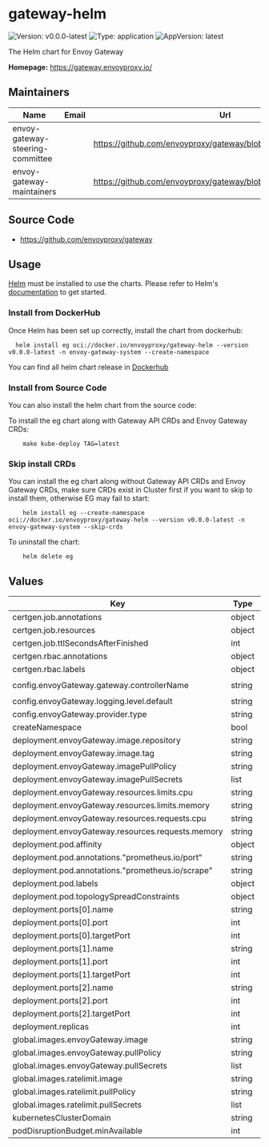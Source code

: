 # gateway-helm

![Version: v0.0.0-latest](https://img.shields.io/badge/Version-v0.0.0--latest-informational?style=flat-square) ![Type: application](https://img.shields.io/badge/Type-application-informational?style=flat-square) ![AppVersion: latest](https://img.shields.io/badge/AppVersion-latest-informational?style=flat-square)

The Helm chart for Envoy Gateway

**Homepage:** <https://gateway.envoyproxy.io/>

## Maintainers

| Name | Email | Url |
| ---- | ------ | --- |
| envoy-gateway-steering-committee |  | <https://github.com/envoyproxy/gateway/blob/main/GOVERNANCE.md> |
| envoy-gateway-maintainers |  | <https://github.com/envoyproxy/gateway/blob/main/CODEOWNERS> |

## Source Code

* <https://github.com/envoyproxy/gateway>

## Usage

[Helm](https://helm.sh) must be installed to use the charts.  Please refer to
Helm's [documentation](https://helm.sh/docs) to get started.

### Install from DockerHub

Once Helm has been set up correctly, install the chart from dockerhub:

``` shell
  helm install eg oci://docker.io/envoyproxy/gateway-helm --version v0.0.0-latest -n envoy-gateway-system --create-namespace
```
You can find all helm chart release in [Dockerhub](https://hub.docker.com/r/envoyproxy/gateway-helm/tags)

### Install from Source Code

You can also install the helm chart from the source code:

To install the eg chart along with Gateway API CRDs and Envoy Gateway CRDs:

``` shell
    make kube-deploy TAG=latest
```

### Skip install CRDs

You can install the eg chart along without Gateway API CRDs and Envoy Gateway CRDs, make sure CRDs exist in Cluster first if you want to skip to install them, otherwise EG may fail to start:

``` shell
    helm install eg --create-namespace oci://docker.io/envoyproxy/gateway-helm --version v0.0.0-latest -n envoy-gateway-system --skip-crds
```

To uninstall the chart:

``` shell
    helm delete eg
```

## Values

| Key | Type | Default | Description |
|-----|------|---------|-------------|
| certgen.job.annotations | object | `{}` |  |
| certgen.job.resources | object | `{}` |  |
| certgen.job.ttlSecondsAfterFinished | int | `30` |  |
| certgen.rbac.annotations | object | `{}` |  |
| certgen.rbac.labels | object | `{}` |  |
| config.envoyGateway.gateway.controllerName | string | `"gateway.envoyproxy.io/gatewayclass-controller"` |  |
| config.envoyGateway.logging.level.default | string | `"info"` |  |
| config.envoyGateway.provider.type | string | `"Kubernetes"` |  |
| createNamespace | bool | `false` |  |
| deployment.envoyGateway.image.repository | string | `""` |  |
| deployment.envoyGateway.image.tag | string | `""` |  |
| deployment.envoyGateway.imagePullPolicy | string | `""` |  |
| deployment.envoyGateway.imagePullSecrets | list | `[]` |  |
| deployment.envoyGateway.resources.limits.cpu | string | `"500m"` |  |
| deployment.envoyGateway.resources.limits.memory | string | `"1024Mi"` |  |
| deployment.envoyGateway.resources.requests.cpu | string | `"100m"` |  |
| deployment.envoyGateway.resources.requests.memory | string | `"256Mi"` |  |
| deployment.pod.affinity | object | `{}` |  |
| deployment.pod.annotations."prometheus.io/port" | string | `"19001"` |  |
| deployment.pod.annotations."prometheus.io/scrape" | string | `"true"` |  |
| deployment.pod.labels | object | `{}` |  |
| deployment.pod.topologySpreadConstraints | object | `{}` |  |
| deployment.ports[0].name | string | `"grpc"` |  |
| deployment.ports[0].port | int | `18000` |  |
| deployment.ports[0].targetPort | int | `18000` |  |
| deployment.ports[1].name | string | `"ratelimit"` |  |
| deployment.ports[1].port | int | `18001` |  |
| deployment.ports[1].targetPort | int | `18001` |  |
| deployment.ports[2].name | string | `"metrics"` |  |
| deployment.ports[2].port | int | `19001` |  |
| deployment.ports[2].targetPort | int | `19001` |  |
| deployment.replicas | int | `1` |  |
| global.images.envoyGateway.image | string | `nil` |  |
| global.images.envoyGateway.pullPolicy | string | `nil` |  |
| global.images.envoyGateway.pullSecrets | list | `[]` |  |
| global.images.ratelimit.image | string | `"docker.io/envoyproxy/ratelimit:master"` |  |
| global.images.ratelimit.pullPolicy | string | `"IfNotPresent"` |  |
| global.images.ratelimit.pullSecrets | list | `[]` |  |
| kubernetesClusterDomain | string | `"cluster.local"` |  |
| podDisruptionBudget.minAvailable | int | `1` |  |

